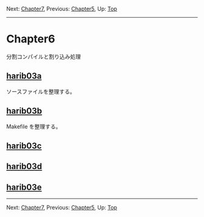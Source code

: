 Next: [Chapter7](chapter7.md), Previous: [Chapter5](chapter5.md), Up: [Top](/README.md)

----

# Chapter6

分割コンパイルと割り込み処理

## [harib03a](harib03a.md)

ソースファイルを整理する。

## [harib03b](harib03b.md)

Makefile を整理する。

## [harib03c](harib03c.md)

## [harib03d](harib03d.md)

## [harib03e](harib03e.md)

----

Next: [Chapter7](chapter7.md), Previous: [Chapter5](chapter5.md), Up: [Top](/README.md)
